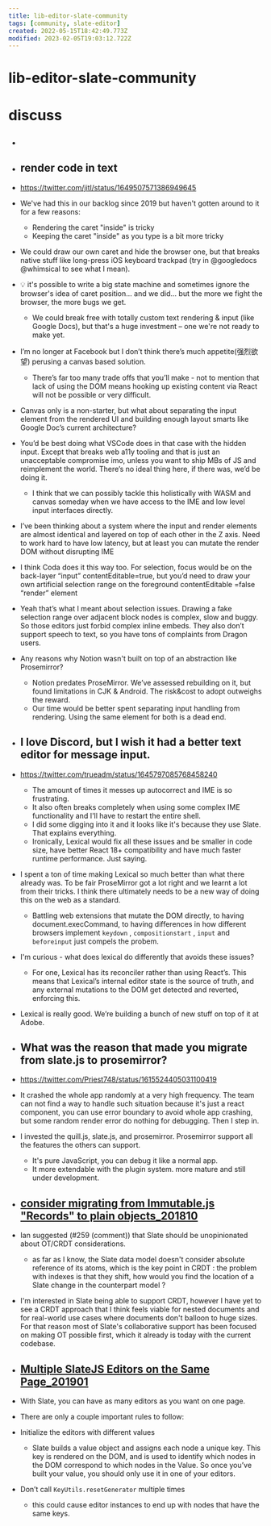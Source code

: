 ```yaml
---
title: lib-editor-slate-community
tags: [community, slate-editor]
created: 2022-05-15T18:42:49.773Z
modified: 2023-02-05T19:03:12.722Z
---
```


# lib-editor-slate-community

# discuss

- ## 

- ## render code in text
- https://twitter.com/jitl/status/1649507571386949645
- We've had this in our backlog since 2019 but haven't gotten around to it for a few reasons:
  - Rendering the caret "inside" is tricky
  - Keeping the caret "inside" as you type is a bit more tricky
- We could draw our own caret and hide the browser one, but that breaks native stuff like long-press iOS keyboard trackpad (try in @googledocs @whimsical to see what I mean).
- 💡 it's possible to write a big state machine and sometimes ignore the browser's idea of caret position... and we did... but the more we fight the browser, the more bugs we get.
  - We could break free with totally custom text rendering & input (like Google Docs), but that's a huge investment – one we're not ready to make yet.

- I’m no longer at Facebook but I don’t think there’s much appetite(强烈欲望) perusing a canvas based solution. 
  - There’s far too many trade offs that you’ll make - not to mention that lack of using the DOM means hooking up existing content via React will not be possible or very difficult.
- Canvas only is a non-starter, but what about separating the input element from the rendered UI and building enough layout smarts like Google Doc’s current architecture?
- You’d be best doing what VSCode does in that case with the hidden input. Except that breaks web a11y tooling and that is just an unacceptable compromise imo, unless you want to ship MBs of JS and reimplement the world. There’s no ideal thing here, if there was, we’d be doing it.
  - I think that we can possibly tackle this holistically with WASM and canvas someday when we have access to the IME and low level input interfaces directly.
- I’ve been thinking about a system where the input and render elements are almost identical and layered on top of each other in the Z axis. Need to work hard to have low latency, but at least you can mutate the render DOM without disrupting IME
- I think Coda does it this way too. For selection, focus would be on the back-layer “input” contentEditable=true, but you’d need to draw your own artificial selection range on the foreground contentEditable =false “render” element
- Yeah that’s what I meant about selection issues. Drawing a fake selection range over adjacent block nodes is complex, slow and buggy. So those editors just forbid complex inline embeds. They also don’t support speech to text, so you have tons of complaints from Dragon users.

- Any reasons why Notion wasn't built on top of an abstraction like Prosemirror?
  - Notion predates ProseMirror. We’ve assessed rebuilding on it, but found limitations in CJK & Android. The risk&cost to adopt outweighs the reward.
  - Our time would be better spent separating input handling from rendering. Using the same element for both is a dead end.

- ## I love Discord, but I wish it had a better text editor for message input. 
- https://twitter.com/trueadm/status/1645797085768458240
  - The amount of times it messes up autocorrect and IME is so frustrating. 
  - It also often breaks completely when using some complex IME functionality and I'll have to restart the entire shell.
  - I did some digging into it and it looks like it's because they use Slate. That explains everything.
  - Ironically, Lexical would fix all these issues and be smaller in code size, have better React 18+ compatibility and have much faster runtime performance. Just saying.
- I spent a ton of time making Lexical so much better than what there already was. To be fair ProseMirror got a lot right and we learnt a lot from their tricks. I think there ultimately needs to be a new way of doing this on the web as a standard.
  - Battling web extensions that mutate the DOM directly, to having document.execCommand, to having differences in how different browsers implement `keydown` , `compositionstart` , `input` and `beforeinput` just compels the probem.
- I'm curious - what does lexical do differently that avoids these issues?
  - For one, Lexical has its reconciler rather than using React’s. This means that Lexical’s internal editor state is the source of truth, and any external mutations to the DOM get detected and reverted, enforcing this.
- Lexical is really good. We’re building a bunch of new stuff on top of it at Adobe. 

- ## What was the reason that made you migrate from slate.js to prosemirror?
- https://twitter.com/Priest748/status/1615524405031100419
- It crashed the whole app randomly at a very high frequency.
The team can not find a way to handle such situation because it's just a react component, you can use error boundary to avoid whole app crashing, but some random render error do nothing for debugging. Then I step in.
- I invested the quill.js, slate.js, and prosemirror. Prosemirror support all the features the others can support.
  - It's pure JavaScript, you can debug it like a normal app.
  - It more extendable with the plugin system. more mature and still under development.

- ## [consider migrating from Immutable.js "Records" to plain objects_201810](https://github.com/ianstormtaylor/slate/issues/2345)
- Ian suggested (#259 (comment)) that Slate should be unopinionated about OT/CRDT considerations.
  - as far as I know, the Slate data model doesn't consider absolute reference of its atoms, which is the key point in CRDT : the problem with indexes is that they shift, how would you find the location of a Slate change in the counterpart model ?
- I'm interested in Slate being able to support CRDT, however I have yet to see a CRDT approach that I think feels viable for nested documents and for real-world use cases where documents don't balloon to huge sizes. For that reason most of Slate's collaborative support has been focused on making OT possible first, which it already is today with the current codebase.

- ## [Multiple SlateJS Editors on the Same Page_201901](https://medium.com/@brendanrc/multiple-slatejs-editors-on-the-same-page-a065b6ebefe3)
- With Slate, you can have as many editors as you want on one page. 
- There are only a couple important rules to follow:
- Initialize the editors with different values
  - Slate builds a value object and assigns each node a unique key. This key is rendered on the DOM, and is used to identify which nodes in the DOM correspond to which nodes in the Value. So once you’ve built your value, you should only use it in one of your editors.
- Don’t call `KeyUtils.resetGenerator` multiple times
  - this could cause editor instances to end up with nodes that have the same keys. 
